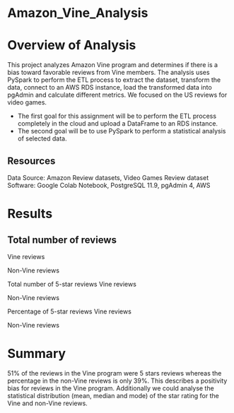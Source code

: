 # Amazon_Vine_Analysis

# Overview of Analysis

This project analyzes Amazon Vine program and determines if there is a bias toward favorable reviews from Vine members.
The analysis uses PySpark to perform the ETL process to extract the dataset, transform the data, connect to an AWS RDS instance, load the transformed data into pgAdmin and calculate different metrics.
We focused on the US reviews for video games.

- The first goal for this assignment will be to perform the ETL process completely in the cloud and upload a DataFrame to an RDS instance. 
- The second goal will be to use PySpark to perform a statistical analysis of selected data.

## Resources

Data Source: Amazon Review datasets, Video Games Review dataset
Software: Google Colab Notebook, PostgreSQL 11.9, pgAdmin 4, AWS

# Results

## Total number of reviews

Vine reviews



Non-Vine reviews



Total number of 5-star reviews
Vine reviews



Non-Vine reviews



Percentage of 5-star reviews
Vine reviews



Non-Vine reviews

# Summary

51% of the reviews in the Vine program were 5 stars reviews whereas the percentage in the non-Vine reviews is only 39%. This describes a positivity bias for reviews in the Vine program.
Additionally we could analyse the statistical distribution (mean, median and mode) of the star rating for the Vine and non-Vine reviews.
